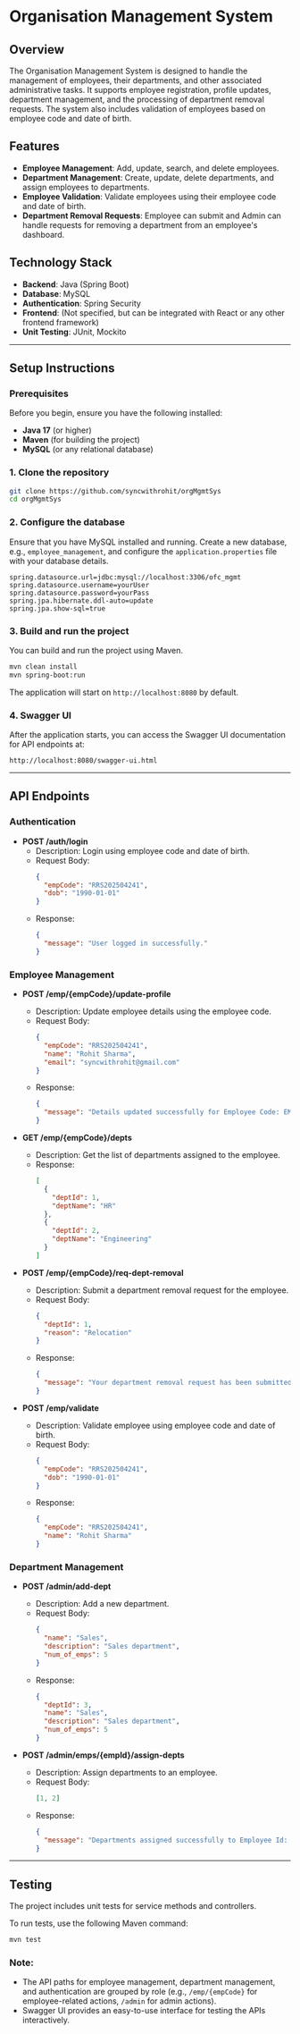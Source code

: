 # Organisation Management System

## Overview

The Organisation Management System is designed to handle the management of employees, their departments, and other associated administrative tasks. It supports employee registration, profile updates, department management, and the processing of department removal requests. The system also includes validation of employees based on employee code and date of birth.

## Features
- **Employee Management**: Add, update, search, and delete employees.
- **Department Management**: Create, update, delete departments, and assign employees to departments.
- **Employee Validation**: Validate employees using their employee code and date of birth.
- **Department Removal Requests**: Employee can submit and Admin can handle requests for removing a department from an employee's dashboard.

## Technology Stack
- **Backend**: Java (Spring Boot)
- **Database**: MySQL
- **Authentication**: Spring Security
- **Frontend**: (Not specified, but can be integrated with React or any other frontend framework)
- **Unit Testing**: JUnit, Mockito

---

## Setup Instructions

### Prerequisites

Before you begin, ensure you have the following installed:
- **Java 17** (or higher)
- **Maven** (for building the project)
- **MySQL** (or any relational database)

### 1. Clone the repository

```bash
git clone https://github.com/syncwithrohit/orgMgmtSys
cd orgMgmtSys
```

### 2. Configure the database

Ensure that you have MySQL installed and running. Create a new database, e.g., `employee_management`, and configure the `application.properties` file with your database details.

```properties
spring.datasource.url=jdbc:mysql://localhost:3306/ofc_mgmt
spring.datasource.username=yourUser
spring.datasource.password=yourPass
spring.jpa.hibernate.ddl-auto=update
spring.jpa.show-sql=true
```

### 3. Build and run the project

You can build and run the project using Maven.

```bash
mvn clean install
mvn spring-boot:run
```

The application will start on `http://localhost:8080` by default.

### 4. Swagger UI

After the application starts, you can access the Swagger UI documentation for API endpoints at:

```
http://localhost:8080/swagger-ui.html
```

---

## API Endpoints

### Authentication

- **POST /auth/login**
  - Description: Login using employee code and date of birth.
  - Request Body:
    ```json
    {
      "empCode": "RRS202504241",
      "dob": "1990-01-01"
    }
    ```
  - Response:
    ```json
    {
      "message": "User logged in successfully."
    }
    ```

### Employee Management

- **POST /emp/{empCode}/update-profile**
  - Description: Update employee details using the employee code.
  - Request Body:
    ```json
    {
      "empCode": "RRS202504241",
      "name": "Rohit Sharma",
      "email": "syncwithrohit@gmail.com"
    }
    ```
  - Response:
    ```json
    {
      "message": "Details updated successfully for Employee Code: EMP001"
    }
    ```

- **GET /emp/{empCode}/depts**
  - Description: Get the list of departments assigned to the employee.
  - Response:
    ```json
    [
      {
        "deptId": 1,
        "deptName": "HR"
      },
      {
        "deptId": 2,
        "deptName": "Engineering"
      }
    ]
    ```

- **POST /emp/{empCode}/req-dept-removal**
  - Description: Submit a department removal request for the employee.
  - Request Body:
    ```json
    {
      "deptId": 1,
      "reason": "Relocation"
    }
    ```
  - Response:
    ```json
    {
      "message": "Your department removal request has been submitted successfully for review."
    }
    ```

- **POST /emp/validate**
  - Description: Validate employee using employee code and date of birth.
  - Request Body:
    ```json
    {
      "empCode": "RRS202504241",
      "dob": "1990-01-01"
    }
    ```
  - Response:
    ```json
    {
      "empCode": "RRS202504241",
      "name": "Rohit Sharma"
    }
    ```

### Department Management

- **POST /admin/add-dept**
  - Description: Add a new department.
  - Request Body:
    ```json
    {
      "name": "Sales",
      "description": "Sales department",
      "num_of_emps": 5
    }
    ```
  - Response:
    ```json
    {
      "deptId": 3,
      "name": "Sales",
      "description": "Sales department",
      "num_of_emps": 5
    }
    ```

- **POST /admin/emps/{empId}/assign-depts**
  - Description: Assign departments to an employee.
  - Request Body:
    ```json
    [1, 2]
    ```
  - Response:
    ```json
    {
      "message": "Departments assigned successfully to Employee Id: 1"
    }
    ```

---

## Testing

The project includes unit tests for service methods and controllers.

To run tests, use the following Maven command:

```bash
mvn test
```

### Note:
- The API paths for employee management, department management, and authentication are grouped by role (e.g., `/emp/{empCode}` for employee-related actions, `/admin` for admin actions).
- Swagger UI provides an easy-to-use interface for testing the APIs interactively.
